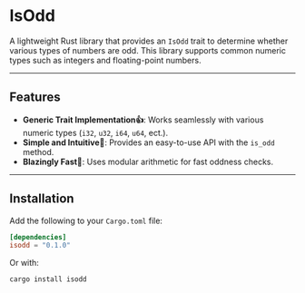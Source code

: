 # IsOdd

A lightweight Rust library that provides an `IsOdd` trait to determine whether various types of numbers are odd. This library supports common numeric types such as integers and floating-point numbers.

---

## Features

- **Generic Trait Implementation👍**: Works seamlessly with various numeric types (`i32`, `u32`, `i64`, `u64`, ect.).
- **Simple and Intuitive🍃**: Provides an easy-to-use API with the `is_odd` method.
- **Blazingly Fast🚀**: Uses modular arithmetic for fast oddness checks.

---

## Installation

Add the following to your `Cargo.toml` file:

```toml
[dependencies]
isodd = "0.1.0"
```

Or with:
```
cargo install isodd
```
